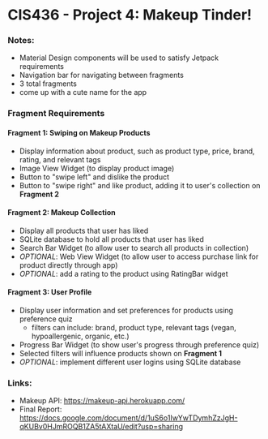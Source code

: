 # CIS436 - Project 4: Makeup Tinder!

### Notes:
- Material Design components will be used to satisfy Jetpack requirements
- Navigation bar for navigating between fragments
- 3 total fragments
- come up with a cute name for the app

### Fragment Requirements
#### Fragment 1: Swiping on Makeup Products
- Display information about product, such as product type, price, brand, rating, and relevant tags
- Image View Widget (to display product image)
- Button to "swipe left" and dislike the product
- Button to "swipe right" and like product, adding it to user's collection on **Fragment 2**
  
#### Fragment 2: Makeup Collection
- Display all products that user has liked
- SQLite database to hold all products that user has liked
- Search Bar Widget (to allow user to search all products in collection)
- *OPTIONAL*: Web View Widget (to allow user to access purchase link for product directly through app)
- *OPTIONAL*: add a rating to the product using RatingBar widget

#### Fragment 3: User Profile
- Display user information and set preferences for products using preference quiz
  - filters can include: brand, product type, relevant tags (vegan, hypoallergenic, organic, etc.)
- Progress Bar Widget (to show user's progress through preference quiz)
- Selected filters will influence products shown on **Fragment 1**
- *OPTIONAL*: implement different user logins using SQLite database

### Links:
- Makeup API: https://makeup-api.herokuapp.com/
- Final Report: https://docs.google.com/document/d/1uS6o1IwYwTDymhZzJgH-qKUBv0HJmROQB1ZA5tAXtaU/edit?usp=sharing
